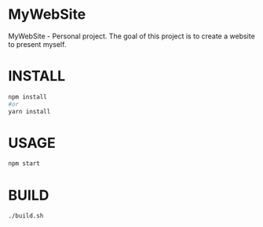 # MyWebSite
MyWebSite - Personal project. The goal of this project is to create a website to present myself.
# INSTALL
```bash
npm install
#or
yarn install
```
# USAGE
```bash
npm start
```
# BUILD
```bash
./build.sh
```
